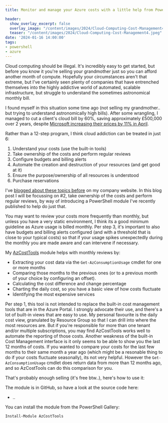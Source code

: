 ```yaml
---
title: Monitor and manage your Azure costs with a little help from PowerShell

header:
  show_overlay_excerpt: false
  overlay_image: "/content/images/2024/Cloud-Computing-Cost-Management4.jpeg"
  teaser: "/content/images/2024/Cloud-Computing-Cost-Management4.jpeg"
date: '2024-01-16 14:00:00'
tags:
- powershell
- azure
---
```


Cloud computing should be illegal. It's incredibly easy to get started, but before you know it you're selling your grandmother just so you can afford another month of compute. Hopefully your circumstances aren't that extreme, but I've certainly seen plenty of companies that have entrenched themselves into the highly addictive world of automated, scalable infrastructure, but struggle to understand the sometimes astronomical monthly bill.

I found myself in this situation some time ago (not selling my grandmother.. but trying to understand astronomically high bills). After some wrangling, I managed to cut a client's cloud bill by 60%, saving approximately £500,000 over 2 years, despite [Microsoft increasing their prices by 11% in April](https://news.microsoft.com/europe/2023/01/05/consistent-global-pricing-for-the-microsoft-cloud/). 

Rather than a 12-step program, I think cloud addiction can be treated in just 6:

1. Understand your costs (use the built-in tools)
2. Take ownership of the costs and perform regular reviews
3. Configure budgets and billing alerts
4. Automate the creation and destruction of your resources (and get good at it)
5. Ensure the purpose/ownership of all resources is understood
6. Purchase reservations

I've [blogged about these topics before](https://mpfe.uk/blog/2023-03-31-azure-cost-management/) on my company website. In this blog post I will be focussing on #2, take ownership of the costs and perform regular reviews, by way of introducing a PowerShell module I've recently published to help do just that.

You may want to review your costs more frequently than monthly, but unless you have a very static environment, I think its a good minimum guideline as Azure usage is billed monthly. Per step 3, it's important to also have budgets and billing alerts configured (and with a threshold that is close to your typical costs) so that if your usage spikes unexpectedly during the monthly you are made aware and can intervene if necessary.

My [AzCostTools]() module helps with monthly reviews by:

- Extracting your cost data via the `Get-AzConsumptionUsage` cmdlet for one or more months
- Comparing those months to the previous ones (or to a previous month of your choice by configuring an offset).
- Calculating the cost difference and change percentage
- Charting the daily cost, so you have a basic view of how costs fluctuate
- Identifying the most expensive services

Per step 1, this tool is not intended to replace the built-in cost management tools that are in the Azure Portal. I strongly advocate their use, and there's a lot of built-in views that are easy to use. My personal favourite is the daily cost view, granulated by Resource Group so that I can drill into where the most resources are. But if you're responsible for more than one tenant and/or multiple subscriptions, you may find AzCostTools works well to automate the reporting of those costs. Another weakness of the built-in Cost Management interface is it only seems to be able to show you the last 12 months of costs. If you wanted to compare your costs for the last few months to their same month a year ago (which might be a resonable thing to do if your costs fluctuate seasonally), its not very helpful. However the `Get-AzConsumptionUsage` cmdlet does return data from more than 12 months ago, and so AzCostTools can do this comparison for you.

That's probably enough selling (it's free btw..), here's how to use it:

The module is in GitHub, so have a look at the source code here:

- ..

You can install the module from the PowerShell Gallery:

```powershell
Install-Module AzCostTools
```

